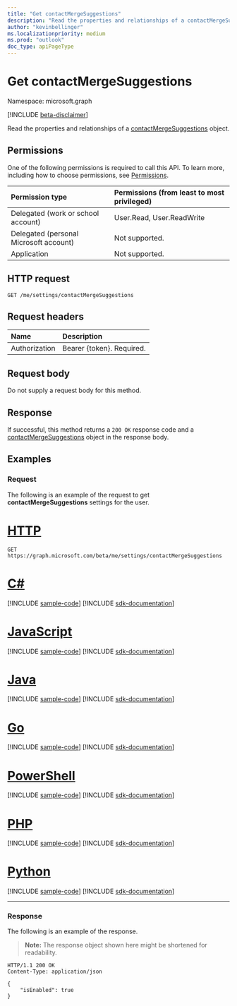 ```yaml
---
title: "Get contactMergeSuggestions"
description: "Read the properties and relationships of a contactMergeSuggestions object."
author: "kevinbellinger"
ms.localizationpriority: medium
ms.prod: "outlook"
doc_type: apiPageType
---
```


# Get contactMergeSuggestions
Namespace: microsoft.graph

[!INCLUDE [beta-disclaimer](../../includes/beta-disclaimer.md)]

Read the properties and relationships of a [contactMergeSuggestions](../resources/contactmergesuggestions.md) object.

## Permissions
One of the following permissions is required to call this API. To learn more, including how to choose permissions, see [Permissions](/graph/permissions-reference).

|Permission type|Permissions (from least to most privileged)|
|:---|:---|
|Delegated (work or school account)|User.Read, User.ReadWrite|
|Delegated (personal Microsoft account)|Not supported.|
|Application|Not supported.|

## HTTP request

<!-- {
  "blockType": "ignored"
}
-->
``` http
GET /me/settings/contactMergeSuggestions
```

## Request headers
|Name|Description|
|:---|:---|
|Authorization|Bearer {token}. Required.|

## Request body
Do not supply a request body for this method.

## Response

If successful, this method returns a `200 OK` response code and a [contactMergeSuggestions](../resources/contactmergesuggestions.md) object in the response body.

## Examples

### Request

The following is an example of the request to get **contactMergeSuggestions** settings for the user.

# [HTTP](#tab/http)
<!-- {
  "blockType": "request",
  "name": "get_contactmergesuggestions"
}
-->
``` http
GET https://graph.microsoft.com/beta/me/settings/contactMergeSuggestions
```

# [C#](#tab/csharp)
[!INCLUDE [sample-code](../includes/snippets/csharp/get-contactmergesuggestions-csharp-snippets.md)]
[!INCLUDE [sdk-documentation](../includes/snippets/snippets-sdk-documentation-link.md)]

# [JavaScript](#tab/javascript)
[!INCLUDE [sample-code](../includes/snippets/javascript/get-contactmergesuggestions-javascript-snippets.md)]
[!INCLUDE [sdk-documentation](../includes/snippets/snippets-sdk-documentation-link.md)]

# [Java](#tab/java)
[!INCLUDE [sample-code](../includes/snippets/java/get-contactmergesuggestions-java-snippets.md)]
[!INCLUDE [sdk-documentation](../includes/snippets/snippets-sdk-documentation-link.md)]

# [Go](#tab/go)
[!INCLUDE [sample-code](../includes/snippets/go/get-contactmergesuggestions-go-snippets.md)]
[!INCLUDE [sdk-documentation](../includes/snippets/snippets-sdk-documentation-link.md)]

# [PowerShell](#tab/powershell)
[!INCLUDE [sample-code](../includes/snippets/powershell/get-contactmergesuggestions-powershell-snippets.md)]
[!INCLUDE [sdk-documentation](../includes/snippets/snippets-sdk-documentation-link.md)]

# [PHP](#tab/php)
[!INCLUDE [sample-code](../includes/snippets/php/get-contactmergesuggestions-php-snippets.md)]
[!INCLUDE [sdk-documentation](../includes/snippets/snippets-sdk-documentation-link.md)]

# [Python](#tab/python)
[!INCLUDE [sample-code](../includes/snippets/python/get-contactmergesuggestions-python-snippets.md)]
[!INCLUDE [sdk-documentation](../includes/snippets/snippets-sdk-documentation-link.md)]

---

### Response

The following is an example of the response.

>**Note:** The response object shown here might be shortened for readability.
<!-- {
  "blockType": "response",
  "truncated": true,
  "@odata.type": "microsoft.graph.contactMergeSuggestions",
  "name": "get_contactmergesuggestions"
}
-->
``` http
HTTP/1.1 200 OK
Content-Type: application/json

{
    "isEnabled": true
}
```
